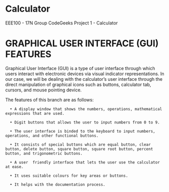 # Calculator
EEE100 - 17N Group CodeGeeks Project 1 - Calculator

# GRAPHICAL USER INTERFACE (GUI) FEATURES
Graphical User Interface (GUI) is a type of user interface through which users interact with electronic devices via visual indicator representations. In our case, we will be dealing with the calculator’s user interface through the direct manipulation of graphical icons such as buttons, calculator tab, cursors, and mouse pointing device.

The features of this branch are as follows:

      •	A display window that shows the numbers, operations, mathematical expressions that are used.

      •	Digit buttons that allows the user to input numbers from 0 to 9.

      •	The user interface is binded to the keyboard to input numbers, operations, and other functional buttons.

      •	It consists of special buttons which are equal button, clear button, delete button, square button, square root button, percent button, and trigonometric buttons.

      •	A user  friendly interface that lets the user use the calculator at ease.

      •	It uses suitable colours for key areas or buttons.

      •	It helps with the documentation process.
